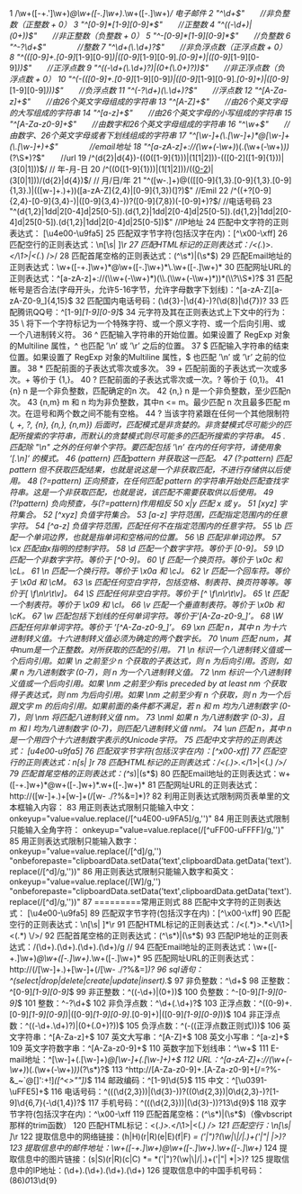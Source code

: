 1        /\w+([-+.']\w+)*@\w+([-.]\w+)*\.\w+([-.]\w+)*/  电子邮件
2        "^\d+$"　　//非负整数（正整数 + 0）
3        "^[0-9]*[1-9][0-9]*$"　　//正整数
4        "^((-\d+)|(0+))$"　　//非正整数（负整数 + 0）
5        "^-[0-9]*[1-9][0-9]*$"　　//负整数
6        "^-?\d+$"　　　　//整数
7        "^\d+(\.\d+)?$"　　//非负浮点数（正浮点数 + 0）
8        "^(([0-9]+\.[0-9]*[1-9][0-9]*)|([0-9]*[1-9][0-9]*\.[0-9]+)|([0-9]*[1-9][0-9]*))$"　　//正浮点数
9        "^((-\d+(\.\d+)?)|(0+(\.0+)?))$"　　//非正浮点数（负浮点数 + 0）
10        "^(-(([0-9]+\.[0-9]*[1-9][0-9]*)|([0-9]*[1-9][0-9]*\.[0-9]+)|([0-9]*[1-9][0-9]*)))$"　　//负浮点数
11        "^(-?\d+)(\.\d+)?$"　　//浮点数
12        "^[A-Za-z]+$"　　//由26个英文字母组成的字符串
13        "^[A-Z]+$"　　//由26个英文字母的大写组成的字符串
14        "^[a-z]+$"　　//由26个英文字母的小写组成的字符串
15        "^[A-Za-z0-9]+$"　　//由数字和26个英文字母组成的字符串
16        "^\w+$"　　//由数字、26个英文字母或者下划线组成的字符串
17        "^[\w-]+(\.[\w-]+)*@[\w-]+(\.[\w-]+)+$"　　　　//email地址
18        "^[a-zA-z]+://(\w+(-\w+)*)(\.(\w+(-\w+)*))*(\?\S*)?$"　　//url
19        /^(d{2}|d{4})-((0([1-9]{1}))|(1[1|2]))-(([0-2]([1-9]{1}))|(3[0|1]))$/   //  年-月-日
20        /^((0([1-9]{1}))|(1[1|2]))/(([0-2]([1-9]{1}))|(3[0|1]))/(d{2}|d{4})$/   // 月/日/年
21        "^([w-.]+)@(([[0-9]{1,3}.[0-9]{1,3}.[0-9]{1,3}.)|(([w-]+.)+))([a-zA-Z]{2,4}|[0-9]{1,3})(]?)$"   //Emil
22        /^((\+?[0-9]{2,4}\-[0-9]{3,4}\-)|([0-9]{3,4}\-))?([0-9]{7,8})(\-[0-9]+)?$/     //电话号码
23        "^(d{1,2}|1dd|2[0-4]d|25[0-5]).(d{1,2}|1dd|2[0-4]d|25[0-5]).(d{1,2}|1dd|2[0-4]d|25[0-5]).(d{1,2}|1dd|2[0-4]d|25[0-5])$"   //IP地址
24        匹配中文字符的正则表达式： [\u4e00-\u9fa5]
25        匹配双字节字符(包括汉字在内)：[^\x00-\xff]
26        匹配空行的正则表达式：\n[\s| ]*\r
27        匹配HTML标记的正则表达式：/<(.*)>.*<\/\1>|<(.*) \/>/
28        匹配首尾空格的正则表达式：(^\s*)|(\s*$)
29        匹配Email地址的正则表达式：\w+([-+.]\w+)*@\w+([-.]\w+)*\.\w+([-.]\w+)*
30        匹配网址URL的正则表达式：^[a-zA-z]+://(\\w+(-\\w+)*)(\\.(\\w+(-\\w+)*))*(\\?\\S*)?$
31        匹配帐号是否合法(字母开头，允许5-16字节，允许字母数字下划线)：^[a-zA-Z][a-zA-Z0-9_]{4,15}$
32        匹配国内电话号码：(\d{3}-|\d{4}-)?(\d{8}|\d{7})?
33        匹配腾讯QQ号：^[1-9]*[1-9][0-9]*$
34        元字符及其在正则表达式上下文中的行为：
35        \ 将下一个字符标记为一个特殊字符、或一个原义字符、或一个后向引用、或一个八进制转义符。
36        ^ 匹配输入字符串的开始位置。如果设置了 RegExp 对象的Multiline 属性，^ 也匹配 ’\n’ 或 ’\r’ 之后的位置。
37        $ 匹配输入字符串的结束位置。如果设置了 RegExp 对象的Multiline 属性，$ 也匹配 ’\n’ 或 ’\r’ 之前的位置。
38        * 匹配前面的子表达式零次或多次。
39        + 匹配前面的子表达式一次或多次。+ 等价于 {1,}。
40        ? 匹配前面的子表达式零次或一次。? 等价于 {0,1}。
41        {n} n 是一个非负整数，匹配确定的n 次。
42        {n,} n 是一个非负整数，至少匹配n 次。
43        {n,m} m 和 n 均为非负整数，其中n <= m。最少匹配 n 次且最多匹配 m 次。在逗号和两个数之间不能有空格。
44        ? 当该字符紧跟在任何一个其他限制符 (*, +, ?, {n}, {n,}, {n,m}) 后面时，匹配模式是非贪婪的。非贪婪模式尽可能少的匹配所搜索的字符串，而默认的贪婪模式则尽可能多的匹配所搜索的字符串。
45        . 匹配除 "\n" 之外的任何单个字符。要匹配包括 ’\n’ 在内的任何字符，请使用象 ’[.\n]’ 的模式。
46        (pattern) 匹配pattern 并获取这一匹配。
47        (?:pattern) 匹配pattern 但不获取匹配结果，也就是说这是一个非获取匹配，不进行存储供以后使用。
48        (?=pattern) 正向预查，在任何匹配 pattern 的字符串开始处匹配查找字符串。这是一个非获取匹配，也就是说，该匹配不需要获取供以后使用。
49        (?!pattern) 负向预查，与(?=pattern)作用相反
50        x|y 匹配 x 或 y。
51        [xyz] 字符集合。
52        [^xyz] 负值字符集合。
53        [a-z] 字符范围，匹配指定范围内的任意字符。
54        [^a-z] 负值字符范围，匹配任何不在指定范围内的任意字符。
55        \b 匹配一个单词边界，也就是指单词和空格间的位置。
56        \B 匹配非单词边界。
57        \cx 匹配由x指明的控制字符。
58        \d 匹配一个数字字符。等价于 [0-9]。
59        \D 匹配一个非数字字符。等价于 [^0-9]。
60        \f 匹配一个换页符。等价于 \x0c 和 \cL。
61        \n 匹配一个换行符。等价于 \x0a 和 \cJ。
62        \r 匹配一个回车符。等价于 \x0d 和 \cM。
63        \s 匹配任何空白字符，包括空格、制表符、换页符等等。等价于[ \f\n\r\t\v]。
64        \S 匹配任何非空白字符。等价于 [^ \f\n\r\t\v]。
65        \t 匹配一个制表符。等价于 \x09 和 \cI。
66        \v 匹配一个垂直制表符。等价于 \x0b 和 \cK。
67        \w 匹配包括下划线的任何单词字符。等价于’[A-Za-z0-9_]’。
68        \W 匹配任何非单词字符。等价于 ’[^A-Za-z0-9_]’。
69        \xn 匹配 n，其中 n 为十六进制转义值。十六进制转义值必须为确定的两个数字长。
70        \num 匹配 num，其中num是一个正整数。对所获取的匹配的引用。
71        \n 标识一个八进制转义值或一个后向引用。如果 \n 之前至少 n 个获取的子表达式，则 n 为后向引用。否则，如果 n 为八进制数字 (0-7)，则 n 为一个八进制转义值。
72        \nm 标识一个八进制转义值或一个后向引用。如果 \nm 之前至少有is preceded by at least nm 个获取得子表达式，则 nm 为后向引用。如果 \nm 之前至少有 n 个获取，则 n 为一个后跟文字 m 的后向引用。如果前面的条件都不满足，若 n 和 m 均为八进制数字 (0-7)，则 \nm 将匹配八进制转义值 nm。
73        \nml 如果 n 为八进制数字 (0-3)，且 m 和 l 均为八进制数字 (0-7)，则匹配八进制转义值 nml。
74        \un 匹配 n，其中 n 是一个用四个十六进制数字表示的Unicode字符。
75        匹配中文字符的正则表达式： [u4e00-u9fa5]
76        匹配双字节字符(包括汉字在内)：[^x00-xff]
77        匹配空行的正则表达式：n[s| ]*r
78        匹配HTML标记的正则表达式：/<(.*)>.*</1>|<(.*) />/
79        匹配首尾空格的正则表达式：(^s*)|(s*$)
80        匹配Email地址的正则表达式：w+([-+.]w+)*@w+([-.]w+)*.w+([-.]w+)*
81        匹配网址URL的正则表达式：http://([w-]+.)+[w-]+(/[w- ./?%&=]*)?
82        利用正则表达式限制网页表单里的文本框输入内容：
83        用正则表达式限制只能输入中文：
onkeyup="value=value.replace(/[^u4E00-u9FA5]/g,'')"
84        用正则表达式限制只能输入全角字符： 
onkeyup="value=value.replace(/[^uFF00-uFFFF]/g,'')"
85        用正则表达式限制只能输入数字：
onkeyup="value=value.replace(/[^d]/g,'') "onbeforepaste="clipboardData.setData('text',clipboardData.getData('text').replace(/[^d]/g,''))"
86        用正则表达式限制只能输入数字和英文：
onkeyup="value=value.replace(/[W]/g,'') "onbeforepaste="clipboardData.setData('text',clipboardData.getData('text').replace(/[^d]/g,''))"
87        =========常用正则式
88        匹配中文字符的正则表达式： [\u4e00-\u9fa5]
89        匹配双字节字符(包括汉字在内)：[^\x00-\xff]
90        匹配空行的正则表达式：\n[\s| ]*\r
91        匹配HTML标记的正则表达式：/<(.*)>.*<\/\1>|<(.*) \/>/
92        匹配首尾空格的正则表达式：(^\s*)|(\s*$)
93        匹配IP地址的正则表达式：/(\d+)\.(\d+)\.(\d+)\.(\d+)/g //
94        匹配Email地址的正则表达式：\w+([-+.]\w+)*@\w+([-.]\w+)*\.\w+([-.]\w+)*
95        匹配网址URL的正则表达式：http://(/[\w-]+\.)+[\w-]+(/[\w- ./?%&=]*)?
96        sql语句：^(select|drop|delete|create|update|insert).*$
97        非负整数：^\d+$
98        正整数：^[0-9]*[1-9][0-9]*$
99        非正整数：^((-\d+)|(0+))$
100        负整数：^-[0-9]*[1-9][0-9]*$
101        整数：^-?\d+$
102        非负浮点数：^\d+(\.\d+)?$
103        正浮点数：^((0-9)+\.[0-9]*[1-9][0-9]*)|([0-9]*[1-9][0-9]*\.[0-9]+)|([0-9]*[1-9][0-9]*))$
104        非正浮点数：^((-\d+\.\d+)?)|(0+(\.0+)?))$
105        负浮点数：^(-((正浮点数正则式)))$
106        英文字符串：^[A-Za-z]+$
107        英文大写串：^[A-Z]+$
108        英文小写串：^[a-z]+$
109        英文字符数字串：^[A-Za-z0-9]+$
110        英数字加下划线串：^\w+$
111        E-mail地址：^[\w-]+(\.[\w-]+)*@[\w-]+(\.[\w-]+)+$
112        URL：^[a-zA-Z]+://(\w+(-\w+)*)(\.(\w+(-\w+)*))*(\?\s*)?$
113        ^http:\/\/[A-Za-z0-9]+\.[A-Za-z0-9]+[\/=\?%\-&_~`@[\]\':+!]*([^<>\"\"])*$
114        邮政编码：^[1-9]\d{5}$
115        中文：^[\u0391-\uFFE5]+$
116        电话号码：^((\(\d{2,3}\))|(\d{3}\-))?(\(0\d{2,3}\)|0\d{2,3}-)?[1-9]\d{6,7}(\-\d{1,4})?$
117        手机号码：^((\(\d{2,3}\))|(\d{3}\-))?13\d{9}$
118        双字节字符(包括汉字在内)：^\x00-\xff
119        匹配首尾空格：(^\s*)|(\s*$)（像vbscript那样的trim函数）
120        匹配HTML标记：<(.*)>.*<\/\1>|<(.*) \/>
121        匹配空行：\n[\s| ]*\r
122        提取信息中的网络链接：(h|H)(r|R)(e|E)(f|F) *= *('|")?(\w|\\|\/|\.)+('|"| *|>)?
123        提取信息中的邮件地址：\w+([-+.]\w+)*@\w+([-.]\w+)*\.\w+([-.]\w+)*
124        提取信息中的图片链接：(s|S)(r|R)(c|C) *= *('|")?(\w|\\|\/|\.)+('|"| *|>)?
125        提取信息中的IP地址：(\d+)\.(\d+)\.(\d+)\.(\d+)
126        提取信息中的中国手机号码：(86)*0*13\d{9}